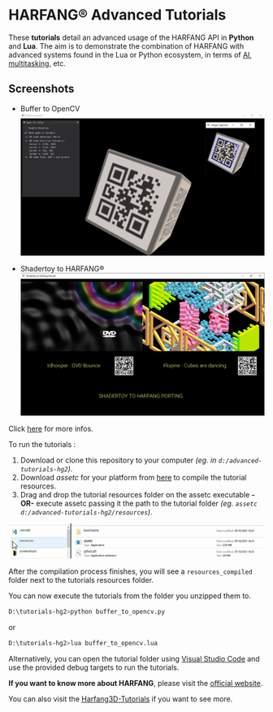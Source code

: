 # HARFANG® Advanced Tutorials

These **tutorials** detail an advanced usage of the HARFANG API in **Python** and **Lua**. The aim is to demonstrate the combination of HARFANG with advanced systems found in the Lua or Python ecosystem, in terms of [AI](https://pypi.org/project/opencv-python/), [multitasking](https://en.wikipedia.org/wiki/Coroutine), etc.

## Screenshots
* Buffer to OpenCV
![Buffer to OpenCV](screenshots/buffer_to_opencv_example.png)

* Shadertoy to HARFANG® 
![Shadertoy to HARFANG](screenshots/shadertoy_to_harfang.png)

Click [here](resources/convert_shader_to_harfang.md) for more infos.

To run the tutorials : 

1. Download or clone this repository to your computer _(eg. in `d:/advanced-tutorials-hg2`)_.
2. Download _assetc_ for your platform from [here](https://harfang3d.com/releases) to compile the tutorial resources.
3. Drag and drop the tutorial resources folder on the assetc executable **-OR-** execute assetc passing it the path to the tutorial folder _(eg. `assetc d:/advanced-tutorials-hg2/resources`)_.

![assetc drag & drop](https://github.com/harfang3d/image-storage/raw/main/tutorials/assetc.gif)

After the compilation process finishes, you will see a `resources_compiled` folder next to the tutorials resources folder.

You can now execute the tutorials from the folder you unzipped them to.

```bash
D:\tutorials-hg2>python buffer_to_opencv.py
```
or
```bash
D:\tutorials-hg2>lua buffer_to_opencv.lua
```

Alternatively, you can open the tutorial folder using [Visual Studio Code](https://code.visualstudio.com/) and use the provided debug targets to run the tutorials.

**If you want to know more about HARFANG**, please visit the [official website](https://www.harfang3d.com).

You can also visit the [Harfang3D-Tutorials](https://github.com/harfang3d/tutorials-hg2) if you want to see more.
